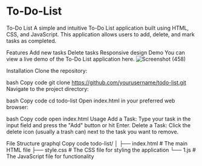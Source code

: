 # To-Do-List

To-Do List
A simple and intuitive To-Do List application built using HTML, CSS, and JavaScript. This application allows users to add, delete, and mark tasks as completed.

Features
Add new tasks
Delete tasks
Responsive design
Demo
You can view a live demo of the To-Do List application here.
![Screenshot (458)](https://github.com/thakursumi498/To-Do-List/assets/174183822/9676b77a-0d5c-4861-8dec-317ff44dc0d7)


Installation
Clone the repository:

bash
Copy code
git clone https://github.com/yourusername/todo-list.git
Navigate to the project directory:

bash
Copy code
cd todo-list
Open index.html in your preferred web browser:

bash
Copy code
open index.html
Usage
Add a Task: Type your task in the input field and press the "Add" button or hit Enter.
Delete a Task: Click the delete icon (usually a trash can) next to the task you want to remove.

File Structure
graphql
Copy code
todo-list/
│
├── index.html       # The main HTML file
├── style.css       # The CSS file for styling the application
└── 1.js        # The JavaScript file for functionality
